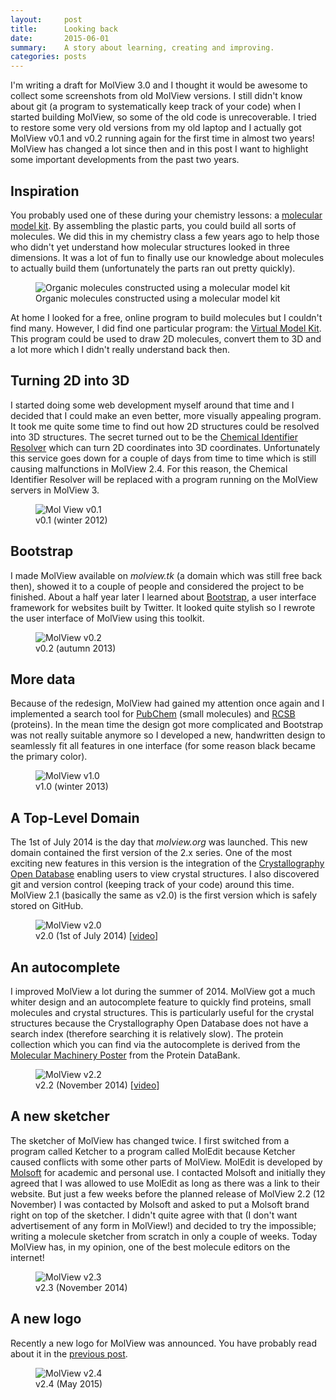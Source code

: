 ```yaml
---
layout:     post
title:      Looking back
date:       2015-06-01
summary:    A story about learning, creating and improving.
categories: posts
---
```


I'm writing a draft for MolView 3.0 and I thought it would be awesome to collect
some screenshots from old MolView versions. I still didn't know about git (a
program to systematically keep track of your code) when I started building
MolView, so some of the old code is unrecoverable. I tried to restore some very
old versions from my old laptop and I actually got MolView v0.1 and v0.2 running
again for the first time in almost two years! MolView has changed a lot since
then and in this post I want to highlight some important developments from the
past two years.

Inspiration
-----------
You probably used one of these during your chemistry lessons: a [molecular model
kit]. By assembling the plastic parts, you could build all sorts of molecules.
We did this in my chemistry class a few years ago to help those who didn't yet
understand how molecular structures looked in three dimensions. It was a lot of
fun to finally use our knowledge about molecules to actually build them
(unfortunately the parts ran out pretty quickly).

<figure>
  <img src="{{ site.url }}/img/2015-05-30-organic-kit.png" alt="Organic molecules constructed using a molecular model kit">
  <figcaption>
    Organic molecules constructed using a molecular model kit
  </figcaption>
</figure>

At home I looked for a free, online program to build molecules but I couldn't
find many. However, I did find one particular program: the [Virtual Model Kit].
This program could be used to draw 2D molecules, convert them to 3D and a lot
more which I didn't really understand back then.

Turning 2D into 3D
------------------
I started doing some web development myself around that time and I decided that
I could make an even better, more visually appealing program. It took me quite
some time to find out how 2D structures could be resolved into 3D structures.
The secret turned out to be the [Chemical Identifier Resolver] which can turn 2D
coordinates into 3D coordinates. Unfortunately this service goes down for a
couple of days from time to time which is still causing malfunctions in MolView
2.4. For this reason, the Chemical Identifier Resolver will be replaced with a
program running on the MolView servers in MolView 3.

<figure>
  <img class="backdrop" src="{{ site.url }}/img/history/molview-v0.1.png" alt="Mol View v0.1">
  <figcaption>
    v0.1 (winter 2012)
  </figcaption>
</figure>

Bootstrap
---------
I made MolView available on *molview.tk* (a domain which was still free back
then), showed it to a couple of people and considered the project to be
finished. About a half year later I learned about [Bootstrap], a user interface
framework for websites built by Twitter. It looked quite stylish so I rewrote
the user interface of MolView using this toolkit.

<figure>
  <img class="backdrop" src="{{ site.url }}/img/history/molview-v0.2.png" alt="MolView v0.2">
  <figcaption>
    v0.2 (autumn 2013)
  </figcaption>
</figure>

More data
---------
Because of the redesign, MolView had gained my attention once again and I
implemented a search tool for [PubChem] (small molecules) and [RCSB] (proteins).
In the mean time the design got more complicated and Bootstrap was not really
suitable anymore so I developed a new, handwritten design to seamlessly fit all
features in one interface (for some reason black became the primary color).

<figure>
  <img class="backdrop" src="{{ site.url }}/img/history/molview-v1.0.png" alt="MolView v1.0">
  <figcaption>
    v1.0 (winter 2013)
  </figcaption>
</figure>

A Top-Level Domain
------------------
The 1st of July 2014 is the day that *molview.org* was launched. This new domain
contained the first version of the 2.x series. One of the most exciting new
features in this version is the integration of the [Crystallography Open
Database] enabling users to view crystal structures. I also discovered git and
version control (keeping track of your code) around this time. MolView 2.1
(basically the same as v2.0) is the first version which is safely stored on
GitHub.

<figure>
  <img class="backdrop" src="{{ site.url }}/img/history/molview-v2.0.png" alt="MolView v2.0">
  <figcaption>
    v2.0 (1st of July 2014) [<a href="https://www.youtube.com/watch?v=NtQYwBrGZhU">video</a>]
  </figcaption>
</figure>

An autocomplete
---------------
I improved MolView a lot during the summer of 2014. MolView got a much whiter
design and an autocomplete feature to quickly find proteins, small molecules and
crystal structures. This is particularly useful for the crystal structures
because the Crystallography Open Database does not have a search index
(therefore searching it is relatively slow). The protein collection which you
can find via the autocomplete is derived from the [Molecular Machinery Poster]
from the Protein DataBank.

<figure>
  <img class="backdrop" src="{{ site.url }}/img/history/molview-v2.2.png" alt="MolView v2.2">
  <figcaption>
    v2.2 (November 2014) [<a href="https://www.youtube.com/watch?v=xDr9hn7cpLA">video</a>]
  </figcaption>
</figure>

A new sketcher
--------------
The sketcher of MolView has changed twice. I first switched from a program
called Ketcher to a program called MolEdit because Ketcher caused conflicts with
some other parts of MolView. MolEdit is developed by [Molsoft] for academic and
personal use. I contacted Molsoft and initially they agreed that I was allowed
to use MolEdit as long as there was a link to their website. But just a few
weeks before the planned release of MolView 2.2 (12 November) I was contacted by
Molsoft and asked to put a Molsoft brand right on top of the sketcher. I didn't
quite agree with that (I don't want advertisement of any form in MolView!) and
decided to try the impossible; writing a molecule sketcher from scratch in only
a couple of weeks. Today MolView has, in my opinion, one of the best molecule
editors on the internet!

<figure>
  <img class="backdrop" src="{{ site.url }}/img/history/molview-v2.3.png" alt="MolView v2.3">
  <figcaption>
    v2.3 (November 2014)
  </figcaption>
</figure>

A new logo
----------
Recently a new logo for MolView was announced. You have probably read about it
in the [previous post](http://blog.molview.org/posts/2015/05/23/a-new-logo/).

<figure>
  <img class="backdrop" src="{{ site.url }}/img/history/molview-v2.4.png" alt="MolView v2.4">
  <figcaption>
    v2.4 (May 2015)
  </figcaption>
</figure>

[molecular model kit]: http://www.molymod.com/
[Virtual Model Kit]: http://chemagic.com/JSmolVMK2.htm
[Chemical Identifier Resolver]: http://cactus.nci.nih.gov/chemical/structure
[Bootstrap]: http://getbootstrap.com/
[PubChem]: https://pubchem.ncbi.nlm.nih.gov/
[RCSB]: http://www.rcsb.org/
[Crystallography Open Database]: http://www.crystallography.net/
[Molecular Machinery Poster]: http://www.rcsb.org/pdb/static.do?p=general_information/news_publications/newsletters/2004q1/poster_available.html
[Molsoft]: http://www.molsoft.com/
